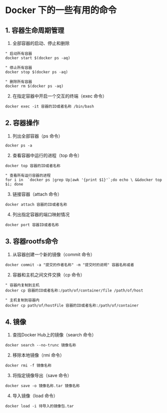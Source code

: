 # Docker 下的一些有用的命令

## 1. 容器生命周期管理

1. 全部容器的启动、停止和删除

```
" 启动所有容器
docker start $(docker ps -aq)

" 停止所有容器
docker stop $(docker ps -aq)

" 删除所有容器
docker rm $(docker ps -aq)
```

2. 在指定容器中开启一个交互的终端（exec 命令）

```
docker exec -it 容器的ID或者名称 /bin/bash
```

## 2. 容器操作

1. 列出全部容器（ps 命令）

```
docker ps -a
```

2. 查看容器中运行的进程（top 命令）

```
docker top 容器的ID或者名称

" 查看所有运行容器的进程
for i in  `docker ps |grep Up|awk '{print $1}'`;do echo \ &&docker top $i; done
```

3. 链接容器（attach 命令）

```
docker attach 容器的ID或者名称
```

4. 列出指定容器的端口映射情况

```
docker port 容器ID或者名称
```

## 3. 容器rootfs命令

1. 从容器创建一个新的镜像（commit 命令）

```
docker commit -a "提交的作者名称" -m "提交时的说明" 容器名称或者
```

2. 容器和主机之间文件交换（cp 命令）

```
" 容器内复制到主机
docker cp 容器的ID或者名称:/path/of/container/file /path/of/host

" 主机复制到容器内
docker cp path/of/hostFile 容器的ID或者名称:/path/of/container
```

## 4. 镜像

1. 查找Docker Hub上的镜像（search 命令）

```
docker search --no-trunc 镜像名称
```

2. 移除本地镜像（rmi 命令）

```
docker rmi -f 镜像名称
```

3. 将指定镜像导出（save 命令）

```
docker save -o 镜像名称.tar 镜像名称
```

4. 导入镜像（load 命令）

```
docker load -i 待导入的镜像包.tar
```

